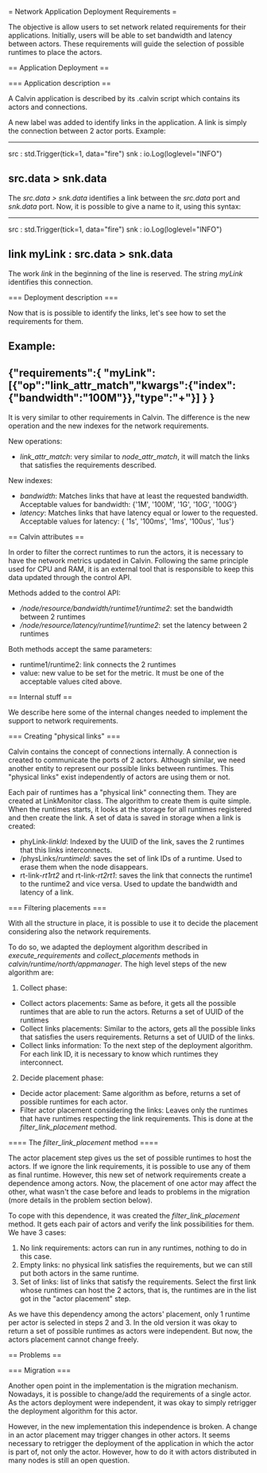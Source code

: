 = Network Application Deployment Requirements =

The objective is allow users to set network related requirements for their applications. 
Initially, users will be able to set bandwidth and latency between actors. These requirements will guide the selection of possible runtimes to place the actors.

== Application Deployment ==

=== Application description ==

A Calvin application is described by its .calvin script which contains its actors and connections.

A new label was added to identify links in the application. A link is simply the connection between 2 actor ports. Example:

---
src : std.Trigger(tick=1, data="fire")
snk : io.Log(loglevel="INFO")

src.data > snk.data
---

The *src.data > snk.data* identifies a link between the *src.data* port and *snk.data* port. Now, it is possible to give a name to it, using this syntax:

---
src : std.Trigger(tick=1, data="fire")
snk : io.Log(loglevel="INFO")

link myLink : src.data > snk.data
---

The work *link* in the beginning of the line is reserved. The string *myLink* identifies this connection.

=== Deployment description ===

Now that is is possible to identify the links, let's see how to set the requirements for them.

Example:
---
{"requirements":{
                 "myLink":[{"op":"link_attr_match","kwargs":{"index":{"bandwidth":"100M"}},"type":"+"}]
                }
}
---

It is very similar to other requirements in Calvin. The difference is the new operation and the new indexes for the network requirements.

New operations:
- *link_attr_match*: very similar to *node_attr_match*, it will match the links that satisfies the requirements described.

New indexes:
- *bandwidth*: Matches links that have at least the requested bandwidth. Acceptable values for bandwidth: {'1M', '100M', '1G', '10G', '100G'}
- *latency*: Matches links that have latency equal or lower to the requested. Acceptable values for latency: { '1s', '100ms', '1ms', '100us', '1us'}

== Calvin attributes ==

In order to filter the correct runtimes to run the actors, it is necessary to have the network metrics updated in Calvin. Following the same principle used for CPU and RAM, it is an external tool that is responsible to keep this data updated through the control API.

Methods added to the control API:
- */node/resource/bandwidth/runtime1/runtime2*: set the bandwidth between 2 runtimes
- */node/resource/latency/runtime1/runtime2*: set the latency between 2 runtimes

Both methods accept the same parameters:
- runtime1/runtime2: link connects the 2 runtimes
- value: new value to be set for the metric. It must be one of the acceptable values cited above.

== Internal stuff ==

We describe here some of the internal changes needed to implement the support to network requirements.

=== Creating "physical links" ===

Calvin contains the concept of connections internally. A connection is created to communicate the ports of 2 actors. Although similar, we need another entity to represent our possible links between runtimes. This "physical links" exist independently of actors are using them or not.

Each pair of runtimes has a "physical link" connecting them. They are created at LinkMonitor class. The algorithm to create them is quite simple. When the runtimes starts, it looks at the storage for all runtimes registered and then create the link. A set of data is saved in storage when a link is created:
- phyLink-*linkId*: Indexed by the UUID of the link, saves the 2 runtimes that this links interconnects.
- /physLinks/*runtimeId*: saves the set of link IDs of a runtime. Used to erase them when the node disappears.
- rt-link-*rt1rt2* and rt-link-*rt2rt1*: saves the link that connects the runtime1 to the runtime2 and vice versa. Used to update the bandwidth and latency of a link.

=== Filtering placements ===

With all the structure in place, it is possible to use it to decide the placement considering also the network requirements.

To do so, we adapted the deployment algorithm described in *execute_requirements* and *collect_placements* methods in *calvin/runtime/north/appmanager*. The high level steps of the new algorithm are:

1. Collect phase:
 - Collect actors placements: Same as before, it gets all the possible runtimes that are able to run the actors. Returns a set of UUID of the runtimes
 - Collect links placements: Similar to the actors, gets all the possible links that satisfies the users requirements. Returns a set of UUID of the links.
 - Collect links information: To the next step of the deployment algorithm. For each link ID, it is necessary to know which runtimes they interconnect.

2. Decide placement phase:
 - Decide actor placement: Same algorithm as before, returns a set of possible runtimes for each actor.
 - Filter actor placement considering the links: Leaves only the runtimes that have runtimes respecting the link requirements. This is done at the *filter_link_placement* method.

==== The *filter_link_placement* method ====

The actor placement step gives us the set of possible runtimes to host the actors. If we ignore the link requirements, it is possible to use any of them as final runtime. However, this new set of network requirements create a dependence among actors. Now, the placement of one actor may affect the other, what wasn't the case before and leads to problems in the migration (more details in the problem section below).

To cope with this dependence, it was created the *filter_link_placement* method. It gets each pair of actors and verify the link possibilities for them. We have 3 cases:

1. No link requirements: actors can run in any runtimes, nothing to do in this case.
2. Empty links: no physical link satisfies the requirements, but we can still put both actors in the same runtime.
3. Set of links: list of links that satisfy the requirements. Select the first link whose runtimes can host the 2 actors, that is, the runtimes are in the list got in the "actor placement" step.

As we have this dependency among the actors' placement, only 1 runtime per actor is selected in steps 2 and 3.
In the old version it was okay to return a set of possible runtimes as actors were independent. But now, the actors placement cannot change freely.

== Problems ==

=== Migration ===

Another open point in the implementation is the migration mechanism. Nowadays, it is possible to change/add the requirements of a single actor. As the actors deployment were independent, it was okay to simply retrigger the deployment algorithm for this actor.

However, in the new implementation this independence is broken. A change in an actor placement may trigger changes in other actors. It seems necessary to retrigger the deployment of the application in which the actor is part of, not only the actor. However, how to do it with actors distributed in many nodes is still an open question.

